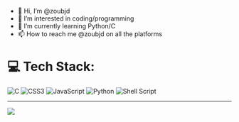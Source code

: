 - 👋 Hi, I’m @zoubjd
- 👀 I’m interested in coding/programming
- 🌱 I’m currently learning Python/C
- 📫 How to reach me @zoubjd on all the platforms

  

# 💻 Tech Stack:
![C](https://img.shields.io/badge/c-%2300599C.svg?style=for-the-badge&logo=c&logoColor=white) ![CSS3](https://img.shields.io/badge/css3-%231572B6.svg?style=for-the-badge&logo=css3&logoColor=white) ![JavaScript](https://img.shields.io/badge/javascript-%23323330.svg?style=for-the-badge&logo=javascript&logoColor=%23F7DF1E) ![Python](https://img.shields.io/badge/python-3670A0?style=for-the-badge&logo=python&logoColor=ffdd54) ![Shell Script](https://img.shields.io/badge/shell_script-%23121011.svg?style=for-the-badge&logo=gnu-bash&logoColor=white)

---
![](https://github-readme-stats.vercel.app/api/top-langs/?username=zoubjd&theme=dark&hide_border=false&include_all_commits=false&count_private=false&layout=compact)


<!-- Proudly created with GPRM ( https://gprm.itsvg.in ) -->

<!---
zoubjd/zoubjd is a ✨ special ✨ repository because its `README.md` (this file) appears on your GitHub profile.
You can click the Preview link to take a look at your changes.
--->
